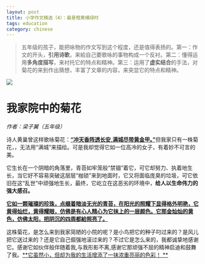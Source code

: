```yaml
---
layout: post
title: 小学作文精选（4）：最是橙黄橘绿时
tags: education
category: chinese
---
```


> 五年级的孩子，能把咏物的作文写到这个程度，还是值得表扬的。第一：作文的开头，**引用诗歌**，来給自己要歌咏的事物构成一个反衬。第二：懂得运用**多角度描写**，来衬托它的特点和精神。第三：运用了**虚实结合**的手法，对菊花的来到作出猜想，丰富了文章的内容，来突显它的特点和精神。
       
![](https://crsando.github.io/images/2025-02-11/export_3jlj9.png)

# 我家院中的菊花

*作者：梁子翼（五年级）*

诗人黄巢曾这样歌咏菊花：<u>**“冲天香阵透长安,满城尽带黄金甲。”**</u>但我家只有一株菊花，，无法用“满城”来描绘。可是我却觉得它如一位高冷的女子，有着妙不可言的美。 

它生长在一个阴暗的角落里，青苔如牢笼般“禁锢”着它，可它却努力、执着地生长，当它好不容易突破这层层“枷锁”来到地面时，它又将面临庞臭的垃圾，可它依旧在这“乱世”中顽强地生长，最终，它屹立在这恶劣的环境中，**给人以生命伟力的强大感召。**

<u>**它如一颗璀璨的珍珠，点缀着暗淡无光的青苔，在阳光的照耀下显得格外明艳，它黄得灿烂，黄得耀眼，仿佛是有心人精心为它抹上的一层颜色。它那金灿灿的黄色，仿佛太阳，把阴沉的四周都給照亮了。**</u>

这株菊花，是怎么来到我家简陋的小院的呢？是小鸟把它的种子叼过来的？是风儿把它送过来的？还是它自己倔强地滚过来的？不过它是怎么来的，我都诚挚地感谢它。感谢它如伙伴般伴随着我,与我形影不离,感谢它那顽强不屈的精神启迪和鼓舞了我。<u>**它虽然小，但却为我的生活增添了一抹浓重亮丽的色彩！ **</u>